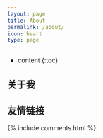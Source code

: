 ```yaml
---
layout: page
title: About
permalink: /about/
icon: heart
type: page
---
```


* content
{:toc}

## 关于我

## 友情链接

{% include comments.html %}
